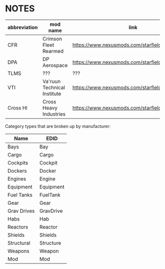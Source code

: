 # NOTES

| abbreviation | mod name                    | link                                           |
|--------------|-----------------------------|------------------------------------------------|
| CFR          | Crimson Fleet Rearmed       | https://www.nexusmods.com/starfield/mods/13657 |
| DPA          | DP Aerospace                | https://www.nexusmods.com/starfield/mods/11254 |
| TLMS         | ???                         | ???                                            |
| VTI          | Va'ruun Technical Institute | https://www.nexusmods.com/starfield/mods/12083 |
| Cross HI     | Cross Heavy Industries      | https://www.nexusmods.com/starfield/mods/14685 |


Category types that are broken up by manufacturer:

| Name        | EDID      |
|-------------|-----------|
| Bays        | Bay       |
| Cargo       | Cargo     |
| Cockpits    | Cockpit   |
| Dockers     | Docker    |
| Engines     | Engine    |
| Equipment   | Equipment |
| Fuel Tanks  | FuelTank  |
| Gear        | Gear      |
| Grav Drives | GravDrive |
| Habs        | Hab       |
| Reactors    | Reactor   |
| Shields     | Shields   |
| Structural  | Structure |
| Weapons     | Weapon    |
| Mod         | Mod       |
